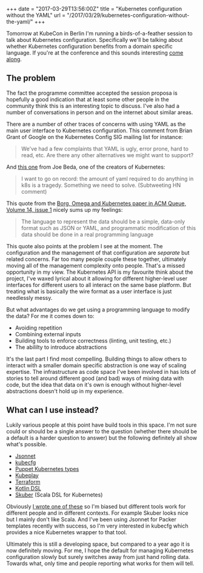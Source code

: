 +++
date = "2017-03-29T13:56:00Z"
title = "Kubernetes configuration without the YAML"
url = "/2017/03/29/kubernetes-configuration-without-the-yaml/"
+++


Tomorrow at KubeCon in Berlin I'm running a birds-of-a-feather session to talk
about Kubernetes configuration. Specifically we'll be talking about whether
Kubernetes configuration benefits from a domain specific language. If you're
at the conference and this sounds interesting [come along](http://sched.co/9Tcc).

## The problem

The fact the programme committee accepted the session proposa is hopefully a good
indication that at least some other people in the community think this is an
interesting topic to discuss. I've also had a number of conversations in person
and on the internet about similar areas.

There are a number of other traces of concerns with using YAML as the main user
interface to Kubernetes configuration. This comment from Brian Grant of Google on the
Kubernetes Config SIG mailing list for instance:

> We've had a few complaints that YAML is ugly, error prone, hard to read, etc.
> Are there any other alternatives we might want to support?

And [this one](https://twitter.com/jbeda/status/833408476437110784) from Joe Beda,
one of the creators of Kubernetes:

>I want to go on record: the amount of yaml required to do anything in k8s is a
> tragedy. Something we need to solve. (Subtweeting HN comment)

This quote from the [Borg, Omega and Kubernetes paper in ACM Queue, Volume 14, issue 1](http://queue.acm.org/detail.cfm?id=2898444)
nicely sums up my feelings:

> The language to represent the data should be a simple, data-only format
> such as JSON or YAML, and programmatic modification of this data should
> be done in a real programming language

This quote also points at the problem I see at the moment. The configuration and the
management of that configuration are _separate_ but related concerns. Far too many
people couple these together, ultimately moving all of the management complexity
onto people. That's a missed opportunity in my view. The Kubernetes API is my
favourite think about the project, I've waxed lyrical about it allowing for
different higher-level user interfaces for different users to all interact
on the same base platform. But treating what is basically the wire format
as a user interface is just needlessly messy.

But what advantages do we get using a programming language to modify the data?
For me it comes down to:

* Avoiding repetition
* Combining external inputs
* Building tools to enforce correctness (linting, unit testing, etc.)
* The abililty to introduce abstractions

It's the last part I find most compelling. Building things to allow others
to interact with a smaller domain specific abstraction is one way of scaling
expertise. The infrastructure as code space I've been involved in has lots of
stories to tell around different good (and bad) ways of mixing data with code,
but the idea that data on it's own is enough without higher-level abstractions
doesn't hold up in my experience.


## What can I use instead?

Lukily various people at this point have build tools in this space. I'm not sure
could or should be a single answer to the question (whether there should be a
default is a harder question to answer) but the following definitely all show
what's possible.

* [Jsonnet](http://jsonnet.org/)
* [kubecfg](https://github.com/anguslees/kubecfg)
* [Puppet Kubernetes types](https://github.com/garethr/garethr-kubernetes)
* [Kubeplay](https://github.com/errordeveloper/kubeplay)
* [Terraform](https://github.com/maxmanuylov/terraform-provider-kubernetes)
* [Kotlin DSL](https://github.com/fkorotkov/k8s-kotlin-dsl)
* [Skuber](https://github.com/doriordan/skuber) (Scala DSL for Kubernetes)

Obviously [I wrote one of these](https://puppet.com/blog/managing-kubernetes-configuration-puppet)
so I'm biased but different tools work for different people and in different
contexts. For example Skuber looks nice but I mainly don't like Scala. And
I've been using Jsonnet for Packer templates recently with success, so I'm
very interested in kubecfg which provides a nice Kubernetes wrapper to that
tool.

Ultimately this is still a developing space, but compared to a year ago it is
now definitely moving. For me, I hope the default for managing Kubernetes
configuration slowly but surely switches away from just hand rolling data.
Towards what, only time and people reporting what works for them will tell.


